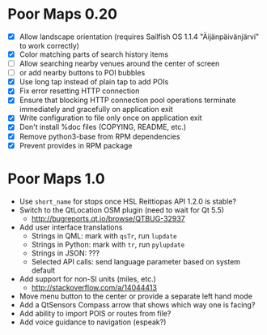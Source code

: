 Poor Maps 0.20
==============

 * [X] Allow landscape orientation (requires Sailfish OS 1.1.4
       "Äijänpäivänjärvi" to work correctly)
 * [X] Color matching parts of search history items
 * [ ] Allow searching nearby venues around the center of screen
 * [ ] or add nearby buttons to POI bubbles
 * [X] Use long tap instead of plain tap to add POIs
 * [X] Fix error resetting HTTP connection
 * [X] Ensure that blocking HTTP connection pool operations terminate
       immediately and gracefully on application exit
 * [X] Write configuration to file only once on application exit
 * [X] Don't install %doc files (COPYING, README, etc.)
 * [X] Remove python3-base from RPM dependencies
 * [X] Prevent provides in RPM package

Poor Maps 1.0
=============

 * Use `short_name` for stops once HSL Reittiopas API 1.2.0 is stable?
 * Switch to the QtLocation OSM plugin (need to wait for Qt 5.5)
   - <http://bugreports.qt.io/browse/QTBUG-32937>
 * Add user interface translations
   - Strings in QML: mark with `qsTr`, run `lupdate`
   - Strings in Python: mark with `tr`, run `pylupdate`
   - Strings in JSON: ???
   - Selected API calls: send language parameter based on system default
 * Add support for non-SI units (miles, etc.)
   - <http://stackoverflow.com/a/14044413>
 * Move menu button to the center or provide a separate left hand mode
 * Add a QtSensors Compass arrow that shows which way one is facing?
 * Add ability to import POIS or routes from file?
 * Add voice guidance to navigation (espeak?)
